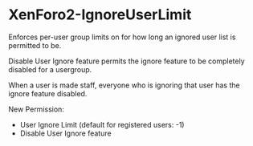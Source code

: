 # XenForo2-IgnoreUserLimit

Enforces per-user group limits on for how long an ignored user list is permitted to be.

Disable User Ignore feature permits the ignore feature to be completely disabled for a usergroup.

When a user is made staff, everyone who is ignoring that user has the ignore feature disabled.

New Permission:
- User Ignore Limit (default for registered users: -1)
- Disable User Ignore feature

